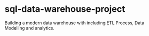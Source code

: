# sql-data-warehouse-project
Building a modern data warehouse with including ETL Process, Data Modelling and analytics.

